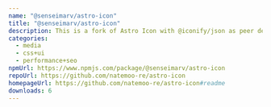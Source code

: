 ```yaml
---
name: "@senseimarv/astro-icon"
title: "@senseimarv/astro-icon"
description: This is a fork of Astro Icon with @iconify/json as peer dependency.
categories:
  - media
  - css+ui
  - performance+seo
npmUrl: https://www.npmjs.com/package/@senseimarv/astro-icon
repoUrl: https://github.com/natemoo-re/astro-icon
homepageUrl: https://github.com/natemoo-re/astro-icon#readme
downloads: 6
---
```

